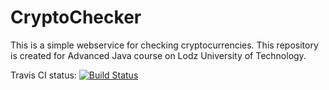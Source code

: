 # CryptoChecker
This is a simple webservice for checking cryptocurrencies. This repository is created for Advanced Java course on Lodz University of Technology.

Travis CI status:
[![Build Status](https://travis-ci.org/pachla195882/CryptoChecker.svg?branch=master)](https://travis-ci.org/pachla195882/CryptoChecker)
